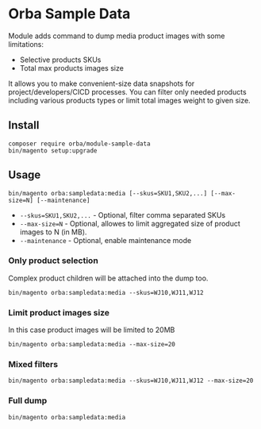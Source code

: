 # Orba Sample Data
 
Module adds command to dump media product images with some limitations:

* Selective products SKUs
* Total max products images size

It allows you to make convenient-size data snapshots for project/developers/CICD processes.
You can filter only needed products including various products types or limit total images weight to given size.

## Install

```
composer require orba/module-sample-data
bin/magento setup:upgrade
```

## Usage

```
bin/magento orba:sampledata:media [--skus=SKU1,SKU2,...] [--max-size=N] [--maintenance]
```
* `--skus=SKU1,SKU2,...` - Optional, filter comma separated SKUs
* `--max-size=N` - Optional, allowes to limit aggregated size of product images to N (in MB).
* `--maintenance` - Optional, enable maintenance mode

### Only product selection 

Complex product children will be attached into the dump too.

```
bin/magento orba:sampledata:media --skus=WJ10,WJ11,WJ12
```

### Limit product images size

In this case product images will be limited to 20MB

```
bin/magento orba:sampledata:media --max-size=20
```

### Mixed filters

```
bin/magento orba:sampledata:media --skus=WJ10,WJ11,WJ12 --max-size=20
```

### Full dump
```
bin/magento orba:sampledata:media
```
 
